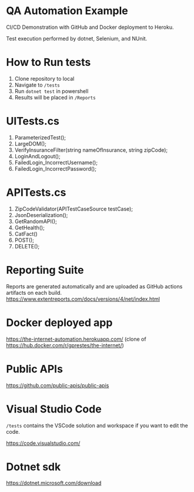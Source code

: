# QA Automation Example
 
CI/CD Demonstration with GitHub and Docker deployment to Heroku.

Test execution performed by dotnet, Selenium, and NUnit.

# How to Run tests
1. Clone repository to local
2. Navigate to `/tests`
3. Run `dotnet test` in powershell
4. Results will be placed in `/Reports`

# UITests.cs
1. ParameterizedTest();
2. LargeDOM();
3. VerifyInsuranceFilter(string nameOfInsurance, string zipCode);
4. LoginAndLogout();
5. FailedLogin_IncorrectUsername();
6. FailedLogin_IncorrectPassword();

# APITests.cs
1. ZipCodeValidator(APITestCaseSource testCase);
2. JsonDeserialization();
3. GetRandomAPI();
4. GetHealth();
5. CatFact()
6. POST();
7. DELETE();

# Reporting Suite
Reports are generated automatically and are uploaded as GitHub actions artifacts on each build.
https://www.extentreports.com/docs/versions/4/net/index.html

# Docker deployed app
https://the-internet-automation.herokuapp.com/
(clone of https://hub.docker.com/r/gprestes/the-internet/)

# Public APIs
https://github.com/public-apis/public-apis

# Visual Studio Code
```/tests``` contains the VSCode solution and workspace if you want to edit the code.

https://code.visualstudio.com/

# Dotnet sdk
https://dotnet.microsoft.com/download
